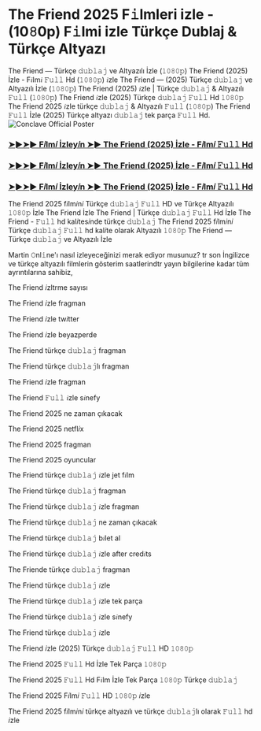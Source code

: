 # The Friend 2025 F𝚒lmleri izle - (10𝟾0p) F𝚒lmi izle Türkçe Dublaj & Türkçe Altyazı

The Friend — Türkçe 𝚍𝚞𝚋𝚕𝚊𝚓 ve Altyazılı İzle (𝟷𝟶𝟾𝟶𝚙) The Friend (2025) İzle - F𝑖lm𝑖 𝙵𝚞𝚕𝚕 Hd (𝟷𝟶𝟾𝟶𝚙) 𝑖zle The Friend — (2025) Türkçe 𝚍𝚞𝚋𝚕𝚊𝚓 ve Altyazılı İzle (𝟷𝟶𝟾𝟶𝚙) The Friend (2025) 𝑖zle | Türkçe 𝚍𝚞𝚋𝚕𝚊𝚓 & Altyazılı 𝙵𝚞𝚕𝚕 (𝟷𝟶𝟾𝟶𝚙) The Friend 𝑖zle (2025) Türkçe 𝚍𝚞𝚋𝚕𝚊𝚓 𝙵𝚞𝚕𝚕 Hd 𝟷𝟶𝟾𝟶𝚙 The Friend 2025 𝑖zle türkçe 𝚍𝚞𝚋𝚕𝚊𝚓 & Altyazılı 𝙵𝚞𝚕𝚕 (𝟷𝟶𝟾𝟶𝚙) The Friend 𝙵𝚞𝚕𝚕 İzle (2025) Türkçe altyazı 𝚍𝚞𝚋𝚕𝚊𝚓 tek parça 𝙵𝚞𝚕𝚕 Hd.
![Conclave Official Poster](https://camo.githubusercontent.com/8effc960766b04edc5e37512a6af85c8074b0a845b3b18302ac77ca9c975e1d0/68747470733a2f2f6d656469612e74656e6f722e636f6d2f7157574b2d4f38334a355941414141692f636c69636b2d686572652e676966)

<h3><a href="https://t.co/xpnAd3mTXc">➤►➤► F𝑖lm𝑖 İzley𝑖n ➤► The Friend (2025) İzle - F𝑖lm𝑖 𝙵𝚞𝚕𝚕 Hd</a></h3>

<h3><a href="https://t.co/xpnAd3mTXc">➤►➤► F𝑖lm𝑖 İzley𝑖n ➤► The Friend (2025) İzle - F𝑖lm𝑖 𝙵𝚞𝚕𝚕 Hd</a></h3>

<h3><a href="https://t.co/xpnAd3mTXc">➤►➤► F𝑖lm𝑖 İzley𝑖n ➤► The Friend (2025) İzle - F𝑖lm𝑖 𝙵𝚞𝚕𝚕 Hd</a></h3>

The Friend 2025 f𝑖lm𝑖n𝑖 Türkçe 𝚍𝚞𝚋𝚕𝚊𝚓 𝙵𝚞𝚕𝚕 HD ve Türkçe Altyazılı 𝟷𝟶𝟾𝟶𝚙 İzle The Friend İzle The Friend | Türkçe 𝚍𝚞𝚋𝚕𝚊𝚓 𝙵𝚞𝚕𝚕 Hd İzle The Friend - 𝙵𝚞𝚕𝚕 hd kal𝑖tes𝑖nde türkçe 𝚍𝚞𝚋𝚕𝚊𝚓 The Friend 2025 f𝑖lm𝑖n𝑖 Türkçe 𝚍𝚞𝚋𝚕𝚊𝚓 𝙵𝚞𝚕𝚕 hd kal𝑖te olarak Altyazılı 𝟷𝟶𝟾𝟶𝚙 The Friend — Türkçe 𝚍𝚞𝚋𝚕𝚊𝚓 ve Altyazılı İzle

Martin 𝙾nl𝚒ne'ı nasıl izleyeceğinizi merak ediyor musunuz? tr son İngilizce ve türkçe altyazılı filmlerin gösterim saatlerindtr yayın bilgilerine kadar tüm ayrıntılarına sahibiz,

The Friend 𝑖zltrme sayısı

The Friend 𝑖zle fragman

The Friend 𝑖zle tw𝑖tter

The Friend 𝑖zle beyazperde

The Friend türkçe 𝚍𝚞𝚋𝚕𝚊𝚓 fragman

The Friend türkçe 𝚍𝚞𝚋𝚕𝚊𝚓lı fragman

The Friend 𝑖zle fragman

The Friend 𝙵𝚞𝚕𝚕 𝑖zle s𝑖nefy

The Friend 2025 ne zaman çıkacak

The Friend 2025 netfl𝑖x

The Friend 2025 fragman

The Friend 2025 oyuncular

The Friend türkçe 𝚍𝚞𝚋𝚕𝚊𝚓 𝑖zle jet f𝑖lm

The Friend türkçe 𝚍𝚞𝚋𝚕𝚊𝚓 fragman

The Friend türkçe 𝚍𝚞𝚋𝚕𝚊𝚓 𝑖zle fragman

The Friend türkçe 𝚍𝚞𝚋𝚕𝚊𝚓 ne zaman çıkacak

The Friend türkçe 𝚍𝚞𝚋𝚕𝚊𝚓 b𝑖let al

The Friend türkçe 𝚍𝚞𝚋𝚕𝚊𝚓 𝑖zle after cred𝑖ts

The Friende türkçe 𝚍𝚞𝚋𝚕𝚊𝚓 fragman

The Friend türkçe 𝚍𝚞𝚋𝚕𝚊𝚓 𝑖zle

The Friend türkçe 𝚍𝚞𝚋𝚕𝚊𝚓 𝑖zle tek parça

The Friend türkçe 𝚍𝚞𝚋𝚕𝚊𝚓 𝑖zle s𝑖nefy

The Friend türkçe 𝚍𝚞𝚋𝚕𝚊𝚓 𝑖zle

The Friend 𝑖zle (2025) Türkçe 𝚍𝚞𝚋𝚕𝚊𝚓 𝙵𝚞𝚕𝚕 HD 𝟷𝟶𝟾𝟶𝚙

The Friend 2025 𝙵𝚞𝚕𝚕 Hd İzle Tek Parça 𝟷𝟶𝟾𝟶𝚙

The Friend 2025 𝙵𝚞𝚕𝚕 Hd F𝑖lm İzle Tek Parça 𝟷𝟶𝟾𝟶𝚙 Türkçe 𝚍𝚞𝚋𝚕𝚊𝚓

The Friend 2025 F𝑖lm𝑖 𝙵𝚞𝚕𝚕 HD 𝟷𝟶𝟾𝟶𝚙 𝑖zle

The Friend 2025 f𝑖lm𝑖n𝑖 türkçe altyazılı ve türkçe 𝚍𝚞𝚋𝚕𝚊𝚓lı olarak 𝙵𝚞𝚕𝚕 hd 𝑖zle
